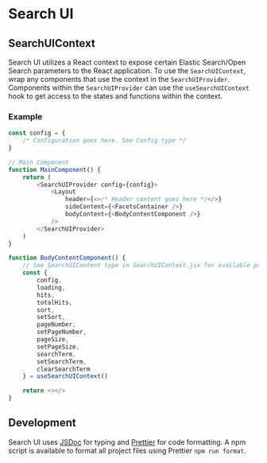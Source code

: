 # Search UI

## SearchUIContext

Search UI utilizes a React context to expose certain Elastic Search/Open Search parameters to the React application. To use the `SearchUIContext`, wrap any components that use the context in the `SearchUIProvider`. Components within the `SearchUIProvider` can use the `useSearchUIContext` hook to get access to the states and functions within the context.

### Example

```javascript
const config = {
    /* Configuration goes here. See Config type */
}

// Main Component
function MainComponent() {
    return (
        <SearchUIProvider config={config}>
            <Layout
                header={<>/* Header content goes here */</>}
                sideContent={<FacetsContainer />}
                bodyContent={<BodyContentComponent />}
            />
        </SearchUIProvider>
    )
}

function BodyContentComponent() {
    // See SearchUIContent type in SearchUIContext.jsx for available properties and functions
    const {
        config,
        loading,
        hits,
        totalHits,
        sort,
        setSort,
        pageNumber,
        setPageNumber,
        pageSize,
        setPageSize,
        searchTerm,
        setSearchTerm,
        clearSearchTerm
    } = useSearchUIContext()

    return <></>
}
```

## Development

Search UI uses [JSDoc](https://jsdoc.app/) for typing and [Prettier](https://prettier.io/) for code formatting. A npm script is available to format all project files using Prettier `npm run format`.
